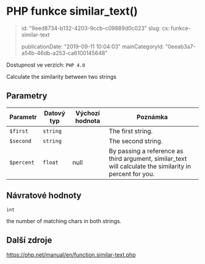 PHP funkce similar_text()
=========================

> id: "9eed8734-b132-4203-9ccb-c09889d0c023"
> slug:
> 	cs: funkce-similar-text
> 
> publicationDate: "2019-09-11 10:04:03"
> mainCategoryId: "0eeab3a7-a54b-46db-a253-ca6100145648"

Dostupnost ve verzích: `PHP 4.0`

Calculate the similarity between two strings


Parametry
--------------

| Parametr | Datový typ | Výchozí hodnota | Poznámka |
|-----|-----|-----|-----|
| `$first` | `string` |  | The first string. |
| `$second` | `string` |  | The second string. |
| `$percent` | `float` | null | By passing a reference as third argument, similar_text will calculate the similarity in percent for you. |


Návratové hodnoty
----------------

`int`

the number of matching chars in both strings.

Další zdroje
------------

https://php.net/manual/en/function.similar-text.php
